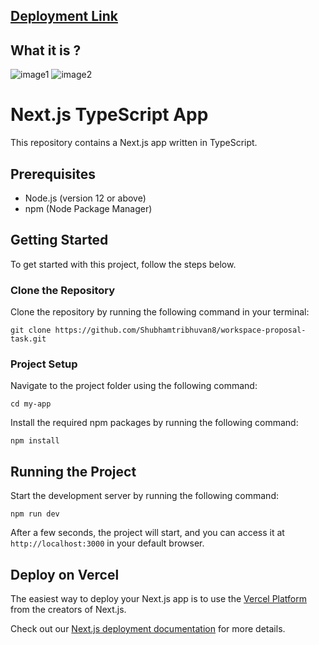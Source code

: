 
## [Deployment Link](https://workspace-proposal-task.vercel.app/)
## What it is ?
![image1](https://github.com/Shubhamtribhuvan8/workspace-proposal-task/assets/106821254/96ecbe45-1c39-4c8a-8d52-addbd9b8d487)
![image2](https://github.com/Shubhamtribhuvan8/workspace-proposal-task/assets/106821254/4dbfd7ef-9754-4ab7-b34c-c580d0278878)



# Next.js TypeScript App

This repository contains a Next.js app written in TypeScript.

## Prerequisites

- Node.js (version 12 or above)
- npm (Node Package Manager)

## Getting Started

To get started with this project, follow the steps below.

### Clone the Repository

Clone the repository by running the following command in your terminal:

```git clone https://github.com/Shubhamtribhuvan8/workspace-proposal-task.git```

### Project Setup

 Navigate to the project folder using the following command:
 
```cd my-app```

Install the required npm packages by running the following command:

```npm install``` 

## Running the Project

Start the development server by running the following command:

```npm run dev```

After a few seconds, the project will start, and you can access it at ```http://localhost:3000``` in your default browser.

## Deploy on Vercel

The easiest way to deploy your Next.js app is to use the [Vercel Platform](https://vercel.com/new?utm_medium=default-template&filter=next.js&utm_source=create-next-app&utm_campaign=create-next-app-readme) from the creators of Next.js.

Check out our [Next.js deployment documentation](https://nextjs.org/docs/deployment) for more details.
